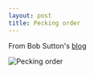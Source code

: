 ```yaml
---
layout: post
title: Pecking order
---
```


From Bob Sutton's [blog](http://bobsutton.typepad.com/my_weblog/2010/05/a-shitty-view-of-the-pecking-order.html)

![Pecking order](/assets/pecking-order.jpg)
